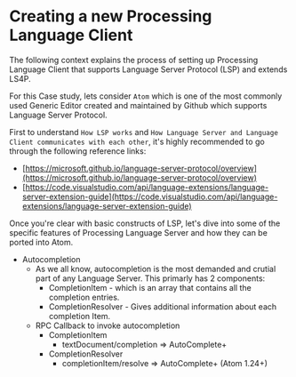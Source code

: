 # Creating a new Processing Language Client

The following context explains the process of setting up Processing Language Client that supports Language Server Protocol (LSP) and extends LS4P.

For this Case study, lets consider `Atom` which is one of the most commonly used Generic Editor created and maintained by Github which supports Language Server Protocol.

First to understand `How LSP works` and `How Language Server and Language Client communicates with each other`, it's highly recommended to go through the following reference links:
- [https://microsoft.github.io/language-server-protocol/overview](https://microsoft.github.io/language-server-protocol/overview)
- [https://code.visualstudio.com/api/language-extensions/language-server-extension-guide](https://code.visualstudio.com/api/language-extensions/language-server-extension-guide)

Once you're clear with basic constructs of LSP, let's dive into some of the specific features of Processing Language Server and how they can be ported into Atom.

- Autocompletion
	- As we all know, autocompletion is the most demanded and crutial part of any Language Server. This primarly has 2 components:
		- CompletionItem - which is an array that contains all the completion entries.
		- CompletionResolver - Gives additional information about each completion Item.
	- RPC Callback to invoke autocompletion
		- CompletionItem 
			- textDocument/completion => AutoComplete+
		- CompletionResolver
			- completionItem/resolve =>	AutoComplete+ (Atom 1.24+)
